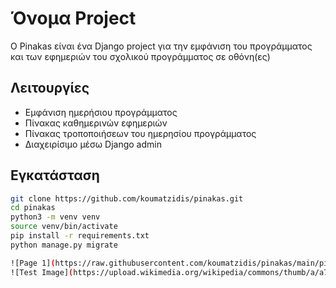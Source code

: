 
# Όνομα Project

O Pinakas είναι ένα Django project για την εμφάνιση του προγράμματος και των εφημεριών του σχολικού προγράμματος σε οθόνη(ες)

## Λειτουργίες

- Εμφάνιση ημερήσιου προγράμματος
- Πίνακας καθημερινών εφημεριών
- Πίνακας τροποποιήσεων του ημερησίου προγράμματος
- Διαχειρίσιμο μέσω Django admin

## Εγκατάσταση

```bash
git clone https://github.com/koumatzidis/pinakas.git
cd pinakas
python3 -m venv venv
source venv/bin/activate
pip install -r requirements.txt
python manage.py migrate

![Page 1](https://raw.githubusercontent.com/koumatzidis/pinakas/main/pinakas/static/Pinakas_page1.png)
![Test Image](https://upload.wikimedia.org/wikipedia/commons/thumb/a/a7/React-icon.svg/1024px-React-icon.svg.png)

